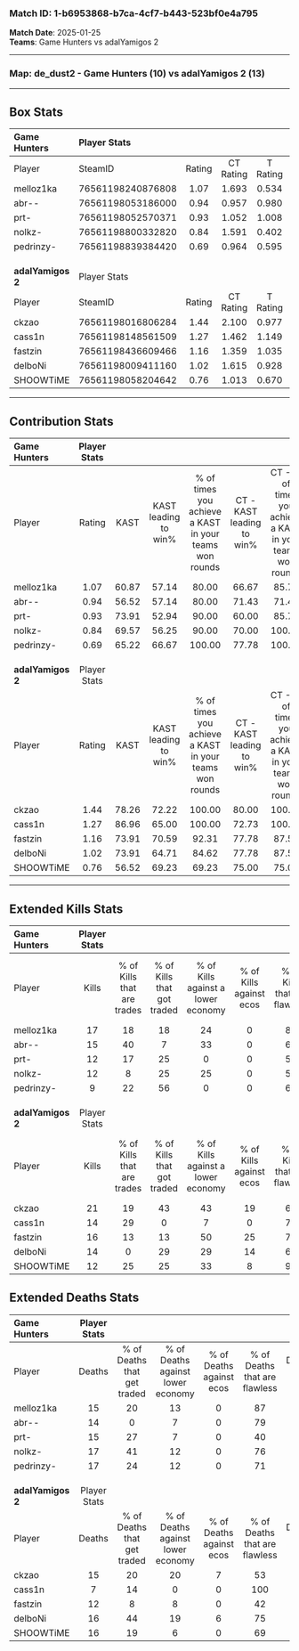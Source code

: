 ### Match ID: 1-b6953868-b7ca-4cf7-b443-523bf0e4a795  
**Match Date**: 2025-01-25  
**Teams**: Game Hunters vs adalYamigos 2  

---  

### **Map**: de_dust2 - Game Hunters (10) vs adalYamigos 2 (13)  
---  

## Box Stats  

| **Game Hunters**  | Player Stats      |        |           |          |       |       |       |         |        |      |     |
| :- | :- | :-: | :-: | :-: | :-: | :-: | :-: | :-: | :-: | :-: | :-: |
| Player            | SteamID           | Rating | CT Rating | T Rating | KAST  |  ADR  | Kills | Assists | Deaths | K/D  | HS% |
| melloz1ka         | 76561198240876808 |  1.07  |   1.693   |  0.534   | 60.87 | 73.7  |  17   |    8    |   15   | 1.13 | 17  |
| abr--             | 76561198053186000 |  0.94  |   0.957   |  0.980   | 56.52 | 65.6  |  15   |    3    |   14   | 1.07 | 53  |
| prt-              | 76561198052570371 |  0.93  |   1.052   |  1.008   | 73.91 | 64.4  |  12   |    4    |   15   | 0.80 | 66  |
| nolkz-            | 76561198800332820 |  0.84  |   1.591   |  0.402   | 69.57 | 62.7  |  12   |    4    |   17   | 0.71 | 50  |
| pedrinzy-         | 76561198839384420 |  0.69  |   0.964   |  0.595   | 65.22 | 58.3  |   9   |    6    |   17   | 0.53 | 44  |
|                   |                   |        |           |          |       |       |       |         |        |      |     |
|                   |                   |        |           |          |       |       |       |         |        |      |     |
|                   |                   |        |           |          |       |       |       |         |        |      |     |
| **adalYamigos 2** | Player Stats      |        |           |          |       |       |       |         |        |      |     |
| Player            | SteamID           | Rating | CT Rating | T Rating | KAST  |  ADR  | Kills | Assists | Deaths | K/D  | HS% |
| ckzao             | 76561198016806284 |  1.44  |   2.100   |  0.977   | 78.26 | 101.8 |  21   |   10    |   15   | 1.40 | 61  |
| cass1n            | 76561198148561509 |  1.27  |   1.462   |  1.149   | 86.96 | 61.6  |  14   |    4    |   7    | 2.00 | 21  |
| fastzin           | 76561198436609466 |  1.16  |   1.359   |  1.035   | 73.91 | 66.9  |  16   |    4    |   12   | 1.33 | 50  |
| delboNi           | 76561198009411160 |  1.02  |   1.615   |  0.928   | 73.91 | 76.6  |  14   |    4    |   16   | 0.88 | 42  |
| SHOOWTiME         | 76561198058204642 |  0.76  |   1.013   |  0.670   | 56.52 | 59.2  |  12   |    4    |   16   | 0.75 | 66  |
---  

## Contribution Stats  

| **Game Hunters**  | Player Stats |       |                      |                                                        |                           |                                                             |                          |                                                            |
| :- | :-: | :-: | :-: | :-: | :-: | :-: | :-: | :-: |
| Player            |    Rating    | KAST  | KAST leading to win% | % of times you achieve a KAST in your teams won rounds | CT - KAST leading to win% | CT - % of times you achieve a KAST in your teams won rounds | T - KAST leading to win% | T - % of times you achieve a KAST in your teams won rounds |
| melloz1ka         |     1.07     | 60.87 |        57.14         |                         80.00                          |           66.67           |                            85.71                            |          40.00           |                           66.67                            |
| abr--             |     0.94     | 56.52 |        57.14         |                         80.00                          |           71.43           |                            71.43                            |          42.86           |                           100.00                           |
| prt-              |     0.93     | 73.91 |        52.94         |                         90.00                          |           60.00           |                            85.71                            |          42.86           |                           100.00                           |
| nolkz-            |     0.84     | 69.57 |        56.25         |                         90.00                          |           70.00           |                           100.00                            |          33.33           |                           66.67                            |
| pedrinzy-         |     0.69     | 65.22 |        66.67         |                         100.00                         |           77.78           |                           100.00                            |          50.00           |                           100.00                           |
|                   |              |       |                      |                                                        |                           |                                                             |                          |                                                            |
|                   |              |       |                      |                                                        |                           |                                                             |                          |                                                            |
|                   |              |       |                      |                                                        |                           |                                                             |                          |                                                            |
| **adalYamigos 2** | Player Stats |       |                      |                                                        |                           |                                                             |                          |                                                            |
| Player            |    Rating    | KAST  | KAST leading to win% | % of times you achieve a KAST in your teams won rounds | CT - KAST leading to win% | CT - % of times you achieve a KAST in your teams won rounds | T - KAST leading to win% | T - % of times you achieve a KAST in your teams won rounds |
| ckzao             |     1.44     | 78.26 |        72.22         |                         100.00                         |           80.00           |                           100.00                            |          62.50           |                           100.00                           |
| cass1n            |     1.27     | 86.96 |        65.00         |                         100.00                         |           72.73           |                           100.00                            |          55.56           |                           100.00                           |
| fastzin           |     1.16     | 73.91 |        70.59         |                         92.31                          |           77.78           |                            87.50                            |          62.50           |                           100.00                           |
| delboNi           |     1.02     | 73.91 |        64.71         |                         84.62                          |           77.78           |                            87.50                            |          50.00           |                           80.00                            |
| SHOOWTiME         |     0.76     | 56.52 |        69.23         |                         69.23                          |           75.00           |                            75.00                            |          60.00           |                           60.00                            |
---  

## Extended Kills Stats  

| **Game Hunters**  | Player Stats |                            |                            |                                    |                         |                              |                                 |                                       |                    |           |
| :- | :-: | :-: | :-: | :-: | :-: | :-: | :-: | :-: | :-: | :-: |
| Player            |    Kills     | % of Kills that are trades | % of Kills that got traded | % of Kills against a lower economy | % of Kills against ecos | % of Kills that are flawless | % of Kills that are close duels | % of Kills that are assisted by flash | Pistol Round Kills | AWP Kills |
| melloz1ka         |      17      |             18             |             18             |                 24                 |            0            |              82              |                0                |                   0                   |         13         |     0     |
| abr--             |      15      |             40             |             7              |                 33                 |            0            |              67              |                7                |                   0                   |         0          |     3     |
| prt-              |      12      |             17             |             25             |                 0                  |            0            |              58              |                8                |                   8                   |         0          |     1     |
| nolkz-            |      12      |             8              |             25             |                 25                 |            0            |              50              |                8                |                  25                   |         0          |     1     |
| pedrinzy-         |      9       |             22             |             56             |                 0                  |            0            |              67              |               11                |                  33                   |         0          |     0     |
|                   |              |                            |                            |                                    |                         |                              |                                 |                                       |                    |           |
|                   |              |                            |                            |                                    |                         |                              |                                 |                                       |                    |           |
|                   |              |                            |                            |                                    |                         |                              |                                 |                                       |                    |           |
| **adalYamigos 2** | Player Stats |                            |                            |                                    |                         |                              |                                 |                                       |                    |           |
| Player            |    Kills     | % of Kills that are trades | % of Kills that got traded | % of Kills against a lower economy | % of Kills against ecos | % of Kills that are flawless | % of Kills that are close duels | % of Kills that are assisted by flash | Pistol Round Kills | AWP Kills |
| ckzao             |      21      |             19             |             43             |                 43                 |           19            |              62              |               14                |                  10                   |         0          |     3     |
| cass1n            |      14      |             29             |             0              |                 7                  |            0            |              71              |                0                |                   0                   |         10         |     1     |
| fastzin           |      16      |             13             |             13             |                 50                 |           25            |              75              |               13                |                   6                   |         0          |     0     |
| delboNi           |      14      |             0              |             29             |                 29                 |           14            |              64              |                0                |                   7                   |         1          |     2     |
| SHOOWTiME         |      12      |             25             |             25             |                 33                 |            8            |              92              |                8                |                   0                   |         0          |     0     |
## Extended Deaths Stats  

| **Game Hunters**  | Player Stats |                             |                                   |                          |                               |                            |                           |               |
| :- | :-: | :-: | :-: | :-: | :-: | :-: | :-: | :-: |
| Player            |    Deaths    | % of Deaths that get traded | % of Deaths against lower economy | % of Deaths against ecos | % of Deaths that are flawless | % of Deaths that are close | % of Deaths while blinded | Deaths to AWP |
| melloz1ka         |      15      |             20              |                13                 |            0             |              87               |             13             |             0             |       1       |
| abr--             |      14      |              0              |                 7                 |            0             |              79               |             7              |             0             |       2       |
| prt-              |      15      |             27              |                 7                 |            0             |              40               |             13             |             0             |       3       |
| nolkz-            |      17      |             41              |                12                 |            0             |              76               |             0              |             6             |       1       |
| pedrinzy-         |      17      |             24              |                12                 |            0             |              71               |             6              |            18             |       4       |
|                   |              |                             |                                   |                          |                               |                            |                           |               |
|                   |              |                             |                                   |                          |                               |                            |                           |               |
|                   |              |                             |                                   |                          |                               |                            |                           |               |
| **adalYamigos 2** | Player Stats |                             |                                   |                          |                               |                            |                           |               |
| Player            |    Deaths    | % of Deaths that get traded | % of Deaths against lower economy | % of Deaths against ecos | % of Deaths that are flawless | % of Deaths that are close | % of Deaths while blinded | Deaths to AWP |
| ckzao             |      15      |             20              |                20                 |            7             |              53               |             13             |            13             |       2       |
| cass1n            |      7       |             14              |                 0                 |            0             |              100              |             0              |            14             |       3       |
| fastzin           |      12      |              8              |                 8                 |            0             |              42               |             0              |             8             |       3       |
| delboNi           |      16      |             44              |                19                 |            6             |              75               |             6              |            13             |       2       |
| SHOOWTiME         |      16      |             19              |                 6                 |            0             |              69               |             6              |             6             |       3       |
